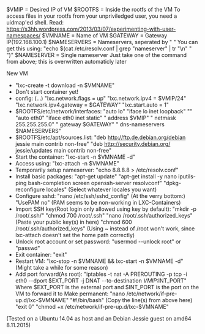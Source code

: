$VMIP = Desired IP of VM
$ROOTFS = Inside the rootfs of the VM
  To access files in your rootfs from your unpriviledged user, you need a uidmap'ed shell.
  Read: https://s3hh.wordpress.com/2013/03/07/experimenting-with-user-namespaces/
$VMNAME = Name of VM
$GATEWAY = Gateway IP(192.168.100.1)
$NAMESERVERS = Nameservers, seperated by " "
  You can get this using: "echo $(cat /etc/resolv.conf | grep "nameserver" | tr "\n" " ")"
$NAMESERVER = Single nameserver
  Just take one of the command from above; this is overwritten automaticly later

New VM
 * "lxc-create -t download -n $VMNAME"
 * Don't start container yet!
 * config:
   (...)
     "lxc.network.flags = up"
     "lxc.network.ipv4 = $VMIP/24"
     "lxc.network.ipv4.gateway = $GATEWAY"
     "lxc.start.auto = 1"
 * $ROOTFS/etc/network/interfaces:
     "auto lo"
     "iface lo inet loopback"
     ""
     "auto eth0"
     "iface eth0 inet static"
     "  address $VMIP"
     "  netmask 255.255.255.0"
     "  gateway $GATEWAY"
     "  dns-nameservers $NAMESERVERS"
 * $ROOTFS/etc/apt/sources.list:
     "deb http://ftp.de.debian.org/debian jessie main contrib non-free"
     "deb http://security.debian.org/ jessie/updates main contrib non-free"
 * Start the container:
     "lxc-start -n $VMNAME -d"
 * Access using:
     "lxc-attach -n $VMNAME"
 * Temporarily setup nameserver:
     "echo 8.8.8.8 > /etc/resolv.conf"
 * Install basic packages:
     "apt-get update"
     "apt-get install -y nano iputils-ping bash-completion screen openssh-server resolvconf"
     "dpkg-reconfigure locales"
     (Select whatever locales you want)
 * Configure sshd: "nano /etc/ssh/sshd_config"
     (At the verry bottom:)
     "UsePAM no"
     (PAM seems to be non-working in LXC-Containers)
 * Import SSH key(Root login only allowed using key by default):
     "mkdir -p /root/.ssh/"
     "chmod 700 /root/.ssh"
     "nano /root/.ssh/authorized_keys"
     (Paste your public key(s) in here)
     "chmod 600 /root/.ssh/authorized_keys"
     (Using ~ instead of /root won't work, since lxc-attach doesn't set the home path correctly)
 * Unlock root account or set password:
     "usermod --unlock root"
     or
     "passwd"
 * Exit container:
     "exit"
 * Restart VM:
     "lxc-stop -n $VMNAME && lxc-start -n $VMNAME -d"
     (Might take a while for some reason)
 * Add port forward(As root):
     "iptables -t nat -A PREROUTING -p tcp -i eth0 --dport $EXT_PORT -j DNAT --to-destination $VMIP:$INT_PORT"
     Where $EXT_PORT is the external port and $INT_PORT is the port on the VM to forward it to
     Make permanent:
     "nano /etc/network/if-pre-up.d/lxc-$VMNAME"
       "#!/bin/bash"
       (Copy the line(s) from above here)
       "exit 0"
     "chmod +x /etc/network/if-pre-up.d/lxc-$VMNAME"


(Tested on a Ubuntu 14.04 as host and an Debian Jessie guest on amd64 8.11.2015)
